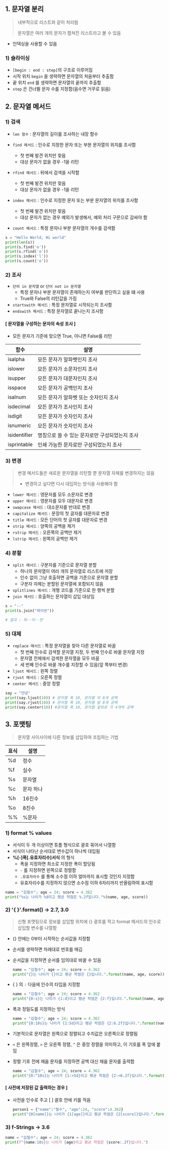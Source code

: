 ## 1. 문자열 분리

> 내부적으로 리스트와 같이 처리됨
>
> 문자열은 여러 개의 문자가 합쳐진 리스트라고 볼 수 있음

- 인덱싱을 사용할 수 있음

### 1) 슬라이싱

- `[begin : end : step]`의 구조로 이루어짐
- 시작 위치 `begin` 을 생략하면 문자열의 처음부터 추출함
- 끝 위치 `end` 를 생략하면 문자열의 끝까지 추출함
- `step` 은 건너뛸 문자 수를 지정함(음수면 거꾸로 읽음)



## 2. 문자열 메서드

### 1) 검색

- `len 함수` : 문자열의 길이를 조사하는 내장 함수
- `find 메서드` : 인수로 지정한 문자 또는 부분 문자열의 위치를 조사함
  - 첫 번째 발견 위치만 찾음
  - 대상 문자가 없을 경우 -1을 리턴
- `rfind 메서드` : 뒤에서 검색을 시작함
  - 첫 번째 발견 위치만 찾음
  - 대상 문자가 없을 경우 -1을 리턴

- `index 메서드` : 인수로 지정한 문자 또는 부분 문자열의 위치를 조사함
  - 첫 번째 발견 위치만 찾음
  - 대상 문자가 없는 경우 예외가 발생해서, 예외 처리 구문으로 감싸야 함
- `count 메서드` : 특정 문자나 부분 문자열의 개수를 검색함

```python
s = "Hello World, Hi world"
print(len(s))
print(s.find('o'))
print(s.rfind('o'))
print(s.index('l'))
print(s.count('o'))
```



### 2) 조사

- `단어 in 문자열` or `단어 not in 문자열`
  - 특정 문자나 부분 문자열이 존재하는지 여부를 판단하고 싶을 떄 사용
  - True와 False의 리턴값을 가짐
- `startswith 메서드` : 특정 문자열로 시작되는지 조사함
- `endswith 메서드` : 특정 문자열로 끝나는지 조사함

#### [ 문자열을 구성하는 문자의 속성 조사 ]

- 모든 문자가 기준에 맞으면 True, 아니면 False를 리턴

| 함수         | 설명                                           |
| ------------ | ---------------------------------------------- |
| isalpha      | 모든 문자가 알파벳인지 조사                    |
| islower      | 모든 문자가 소문자인지 조사                    |
| isupper      | 모든 문자가 대문자인지 조사                    |
| isspace      | 모든 문자가 공백인지 조사                      |
| isalnum      | 모든 문자가 알파벳 또는 숫자인지 조사          |
| isdecimal    | 모든 문자가 조사인지 조사                      |
| isdigit      | 모든 문자가 숫자인지 조사                      |
| isnumeric    | 모든 문자가 숫자인지 조사                      |
| isidentifier | 명칭으로 쓸 수 있는 문자로만 구성되었는지 조사 |
| isprintable  | 인쇄 가능한 문자로만 구성되었는지 조사         |



### 3) 변경

> 변경 메서드들은 새로운 문자열을 리턴할 뿐 문자열 자체를 변경하지는 않음
>
> - 변경하고 싶다면 다시 대입하는 방식을 사용해야 함

- `lower 메서드` : 영문자를 모두 소문자로 변경
- `upper 메서드` : 영문자를 모두 대문자로 변경
- `swapcase 메서드` : 대소문자를 반대로 변경
- `capitalize 메서드` : 문장의 첫 글자를 대문자로 변경
- `title 메서드` : 모든 단어의 첫 글자를 대문자로 변경
- `strip 메서드` : 양쪽의 공백을 제거
- `rstrip 메서드` : 오른쪽의 공백만 제거
- `lstrip 메서드` : 왼쪽의 공백만 제거



### 4) 분할

- `split 메서드` : 구분자를 기준으로 문자열 분할
  - 하나의 문자열이 여러 개의 문자열로 리스트에 저장
  - 인수 없이 그냥 호출하면 공백을 기준으로 문자열 분할
  - 구분자 자체는 분할된 문자열에 포함되지 않음
- `splitlines 메서드` : 개행 코드를 기준으로 한 행씩 분할
- `join 메서드` : 호출하는 문자열이 삽입 대상임

```python
s = "--"
print(s.join("파이썬"))

# 결과 : 파--이--썬
```



### 5) 대체

- `replace 메서드` : 특정 문자열을 찾아 다른 문자열로 바꿈
  - 첫 번째 인수로 검색할 문자열 지정, 두 번째 인수로 바꿀 문자열 지정
  - 문자열 전체에서 검색한 문자열을 모두 바꿈
  - 세 번째 인수로 바꿀 개수를 지정할 수 있음(앞 쪽부터 변경)
- `ljust 메서드` : 왼쪽 정렬
- `rjust 메서드` : 오른쪽 정렬
- `center 메서드` : 중앙 정렬

```python
say = "안녕"
print(say.ljust(10)) # 문자열 폭 10, 문자열 뒤 8개 공백
print(say.rjust(10)) # 문자열 폭 10, 문자열 앞 8개 공백 
print(say.center(10)) #문자열 폭 10, 문자열 앞뒤로 각 4개씩 공백
```



## 3. 포맷팅

> 문자열 사이사이에 다른 정보를 삽입하여 조립하는 기법

| 표식 | 설명      |
| ---- | --------- |
| %d   | 정수      |
| %f   | 실수      |
| %s   | 문자열    |
| %c   | 문자 하나 |
| %h   | 16진수    |
| %o   | 8진수     |
| %%   | %문자     |



### 1) format % values

- 서식이 두 개 이상이면 튜플 형식으로 괄호 묶어서 나열함
- 서식이 나타난 순서대로 변수값이 하나씩 대입됨
- **%[-]폭[.유효자리수]서식** 의 형식
  - 폭을 지정하면 최소로 지정한 폭이 할당됨
  - `-` 를 지정하면 왼쪽으로 정렬함
  - `.유효자리수` 를 통해 소수점 이하 얼마까지 표시할 것인지 지정함
  - 유효자리수를 지정하지 않으면 소수점 이하 6자리까지 반올림하여 표시함

```python
name = "김철수"; age = 24; score = 4.362
print("%s는 나이가 %d이고 평균 학점은 %.2f입니다."%(name, age, score))
```



### 2) '{ }'.format()  → 2.7, 3.0

> 신형 포맷팅으로 정보를 삽입할 위치에 {} 괄호를 적고 format 메서드의 인수로 삽입할 변수를 나열함

- {} 안에는 0부터 시작하는 순서값을 지정함

- 순서를 생략하면 차례대로 번호를 매김

- 순서값을 지정하면 순서를 임의대로 바꿀 수 있음

  ```python
  name = "김철수"; age = 24; score = 4.362
  print("{}는 나이가 {}이고 평균 학점은 {}입니다.".format(name, age, score))
  ```

- { } 의 `:` 다음에 인수의 타입을 지정함

  ```python
  name = "김철수"; age = 24; score = 4.362
  print("{0:s}는 나이가 {1:d}이고 평균 학점은 {2:f}입니다.".format(name, age, score))
  ```

- 폭과 정밀도를 지정하는 방식

  ```python
  name = "김철수"; age = 24; score = 4.362
  print("{0:10s}는 나이가 {1:5d}이고 평균 학점은 {2:6.2f}입니다.".format(name, age, score))
  ```

- 기본적으로 문자열은 왼쪽으로 정렬되고 수치값은 오른쪽으로 정렬됨

- `<` 은 왼쪽정렬, `>` 은 오른쪽 정렬, `^` 은 중앙 정렬을 의미하고, 이 기호를 폭 앞에 붙임

- 정렬 기호 전에 채움 문자를 지정하면 공백 대신 채움 문자를 출력함

  ```python
  name = "김철수"; age = 24; score = 4.362
  print("{0:^10s}는 나이가 {1:>5d}이고 평균 학점은 {2:<6.2f}입니다.".format(name, age, score))
  ```

#### [ 사전에 저장된 값 출력하는 경우 ]

- 사전을 인수로 주고 [ ] 괄호 안에 키를 적음

  ```python
  person1 = {"name":"철수", "age":24, "score":4.362}
  print("{0[name]}는 나이가 {1[age]}이고 평균 학점은 {2[score]}입니다.".format(person1))
  ```

  

### 3) f-Strings → 3.6

```python
name = "김철수"; age = 24; score = 4.362
print(f"{name:10s}는 나이가 {age}이고 평균 학점은 {score:.2f}입니다.")
```

